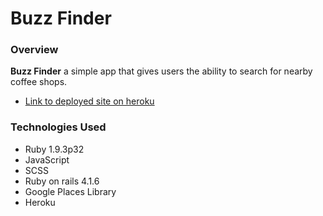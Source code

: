 # Buzz Finder

### Overview
**Buzz Finder** a simple app that gives users the ability to search for nearby coffee shops.
* [Link to deployed site on heroku](http://arcane-badlands-7706.herokuapp.com/)

### Technologies Used

* Ruby 1.9.3p32
* JavaScript
* SCSS
* Ruby on rails 4.1.6
* Google Places Library
* Heroku

